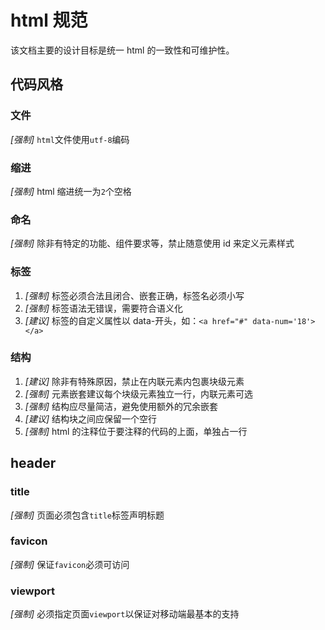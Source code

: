 # html 规范

该文档主要的设计目标是统一 html 的一致性和可维护性。

## 代码风格

### 文件

_\[强制]_ `html`文件使用`utf-8`编码

### 缩进

_\[强制]_ html 缩进统一为`2`个空格

### 命名

_\[强制]_ 除非有特定的功能、组件要求等，禁止随意使用 id 来定义元素样式

### 标签

1. _\[强制]_ 标签必须合法且闭合、嵌套正确，标签名必须小写
2. _\[强制]_ 标签语法无错误，需要符合语义化
3. _\[建议]_ 标签的自定义属性以 data-开头，如：`<a href="#" data-num='18'></a>`

### 结构

1. _\[建议]_ 除非有特殊原因，禁止在内联元素内包裹块级元素
2. _\[强制]_ 元素嵌套建议每个块级元素独立一行，内联元素可选
3. _\[强制]_ 结构应尽量简洁，避免使用额外的冗余嵌套
4. _\[建议]_ 结构块之间应保留一个空行
5. _\[强制]_ html 的注释位于要注释的代码的上面，单独占一行

## header

### title

_\[强制]_ 页面必须包含`title`标签声明标题

### favicon

_\[强制]_ 保证`favicon`必须可访问

### viewport

_\[强制]_ 必须指定页面`viewport`以保证对移动端最基本的支持
